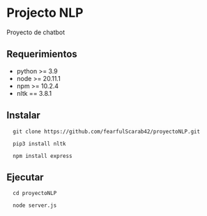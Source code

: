 
# Projecto NLP

Proyecto de chatbot


## Requerimientos

- python >= 3.9
- node >= 20.11.1
- npm >= 10.2.4
- nltk == 3.8.1


## Instalar
```
  git clone https://github.com/fearfulScarab42/proyectoNLP.git
```


```
  pip3 install nltk
```


```
  npm install express
```


## Ejecutar 

```
  cd proyectoNLP
```


```
  node server.js
```

